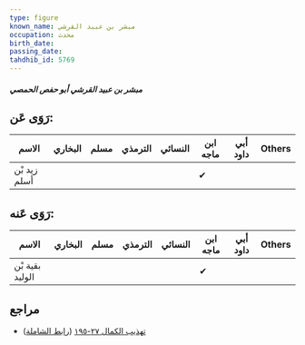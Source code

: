 ```yaml
---
type: figure
known_name: مبشر بن عبيد القرشي
occupation: محدث
birth_date:
passing_date:
tahdhib_id: 5769
---
```

##### مبشر بن عبيد القرشي أبو حفص الحمصي

## رَوَى عَن:
| الاسم        | البخاري | مسلم | الترمذي | النسائي | ابن ماجه | أبي داود | Others |
| ------------ | ------- | ---- | ------- | ------- | -------- | -------- | ------ |
| زيد بْن أسلم |         |      |         |         | ✔        |          |        |
## رَوَى عَنه:
| الاسم           | البخاري | مسلم | الترمذي | النسائي | ابن ماجه | أبي داود | Others |
| --------------- | ------- | ---- | ------- | ------- | -------- | -------- | ------ |
| بقية بْن الوليد |         |      |         |         | ✔        |          |        |
## مراجع
- [تهذيب الكمال ٢٧-١٩٥](obsidian://open?vault=Tahdhib-al-Kamal&file=Figures/٥٧٦٩-مبشر%20بن%20عبيد%20القرشي%20أبو%20حفص%20الحمصي) ([رابط الشاملة](https://shamela.ws/book/3722/14584))